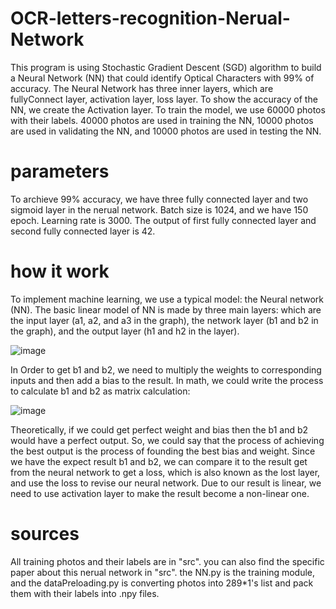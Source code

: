 # OCR-letters-recognition-Nerual-Network
This program is using Stochastic Gradient Descent (SGD) algorithm to build a Neural Network (NN) that could identify Optical Characters with 99% of accuracy. The Neural Network has three inner layers, which are fullyConnect layer, activation layer, loss layer. To show the accuracy of the NN, we create the Activation layer. To train the model, we use 60000 photos with their labels. 40000 photos are used in training the NN, 10000 photos are used in validating the NN, and 10000 photos are used in testing the NN.

# parameters 
To archieve 99% accuracy, we have three fully connected layer and two sigmoid layer in the nerual network. Batch size is 1024, and we have 150 epoch. Learning rate is 3000. The output of first fully connected layer and second fully connected layer is 42. 

# how it work
To implement machine learning, we use a typical model: the Neural network (NN). The basic linear model of NN is made by three main layers: which are the input layer (a1, a2, and a3 in the graph), the network layer (b1 and b2 in the graph), and the output layer (h1 and h2 in the layer). 

 ![image](https://user-images.githubusercontent.com/72623963/136716765-1bc07548-03ee-48c2-80c4-089d85a6907a.png)

In Order  to get b1 and b2, we need to multiply the weights to corresponding inputs and then add a bias to the result. In math, we could write the process to calculate b1 and b2 as matrix calculation: 
 
![image](https://user-images.githubusercontent.com/72623963/136716784-8f13a4e6-a14d-4869-a4e7-3a2241f746db.png)

Theoretically, if we could get perfect weight and bias then the b1 and b2 would have a perfect output. So, we could say that the process of achieving the best output is the process of founding the best bias and weight. Since we have the expect result b1 and b2, we can compare it to the result get from the neural network to get a loss, which is also known as the lost layer, and use the loss to revise our neural network. Due to our result is linear, we need to use activation layer to make the result become a non-linear one.

# sources
All training photos and their labels are in "src". you can also find the specific paper about this nerual network in "src".
the NN.py is the training module, and the dataPreloading.py is converting photos into 289*1's list and pack them with their labels into .npy files. 

